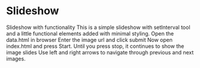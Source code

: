 # Slideshow
Slideshow with functionality 
This is a simple slideshow with setInterval tool and a little functional elements added with minimal styling.
Open the data.html in browser
Enter the image url and click submit
Now open index.html and press Start.
Until you press stop, it continues to show the image slides
Use left and right arrows to navigate through previous and next images.

